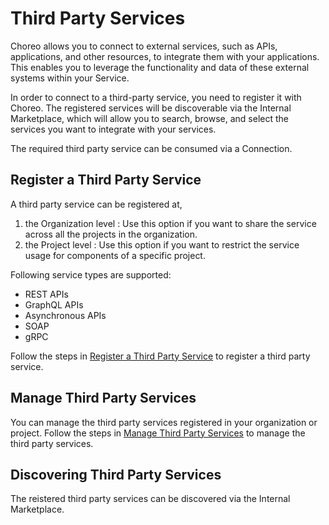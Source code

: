 # Third Party Services

Choreo allows you to connect to external services, such as APIs, applications, and other resources, to integrate them with your applications. This enables you to leverage the functionality and data of these external systems within your Service.

In order to connect to a third-party service, you need to register it with Choreo. The registered services will be discoverable via the Internal Marketplace, which will allow you to search, browse, and select the services you want to integrate with your services.

The required third party service can be consumed via a Connection.

## Register a Third Party Service

A third party service can be registered at,

1. the Organization level : Use this option if you want to share the service across all the projects in the organization.
2. the Project level : Use this option if you want to restrict the service usage for components of a specific project.

Following service types are supported:

- REST APIs
- GraphQL APIs
- Asynchronous APIs
- SOAP
- gRPC

Follow the steps in [Register a Third Party Service](../third-party-services/register-a-third-party-service.md) to register a third party service.

## Manage Third Party Services

You can manage the third party services registered in your organization or project. Follow the steps in [Manage Third Party Services](../third-party-services/manage-third-party-services.md) to manage the third party services.

## Discovering Third Party Services

The reistered third party services can be discovered via the Internal Marketplace.

